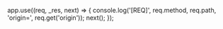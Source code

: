 app.use((req, _res, next) => { console.log('[REQ]', req.method, req.path, 'origin=', req.get('origin')); next(); });
